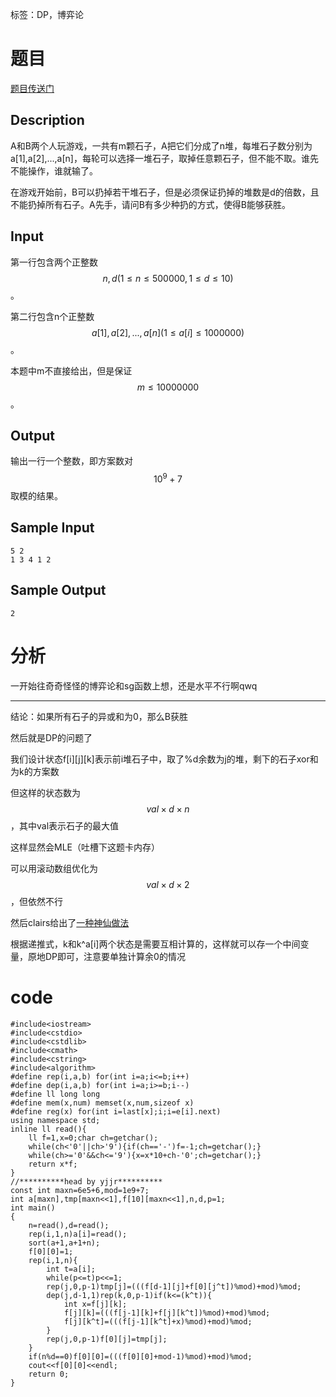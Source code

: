 ﻿---
subtitle: "吐槽dl卡内存"
tags: 
 - DP-杂题
grammar_cjkRuby: true
catalog: true
layout:  post
header-img: "img/header/P79.jpg"
preview-img: "/img/preview/P79.jpg"
---
标签：DP，博弈论

# 题目

[题目传送门](https://www.lydsy.com/JudgeOnline/problem.php?id=4347)

## Description

A和B两个人玩游戏，一共有m颗石子，A把它们分成了n堆，每堆石子数分别为a[1],a[2],...,a[n]，每轮可以选择一堆石子，取掉任意颗石子，但不能不取。谁先不能操作，谁就输了。

在游戏开始前，B可以扔掉若干堆石子，但是必须保证扔掉的堆数是d的倍数，且不能扔掉所有石子。A先手，请问B有多少种扔的方式，使得B能够获胜。

## Input

第一行包含两个正整数$$n,d(1\leq n\leq 500000,1\leq d\leq 10)$$。

第二行包含n个正整数$$a[1],a[2],...,a[n](1\leq a[i]\leq 1000000)$$。

本题中m不直接给出，但是保证$$m\leq 10000000$$。

## Output

输出一行一个整数，即方案数对$$10^9+7$$取模的结果。

## Sample Input
```
5 2
1 3 4 1 2
```
## Sample Output
```
2
```
# 分析

一开始往奇奇怪怪的博弈论和sg函数上想，还是水平不行啊qwq

---

结论：如果所有石子的异或和为0，那么B获胜

然后就是DP的问题了

我们设计状态f[i][j][k]表示前i堆石子中，取了%d余数为j的堆，剩下的石子xor和为k的方案数

但这样的状态数为$$val\times d\times n$$，其中val表示石子的最大值

这样显然会MLE（吐槽下这题卡内存）

可以用滚动数组优化为$$val\times d\times 2$$，但依然不行

然后clairs给出了[一种神仙做法](https://www.cnblogs.com/clrs97/p/5006924.html)

根据递推式，k和k^a[i]两个状态是需要互相计算的，这样就可以存一个中间变量，原地DP即可，注意要单独计算余0的情况

# code
```
#include<iostream>
#include<cstdio>
#include<cstdlib>
#include<cmath>
#include<cstring>
#include<algorithm>
#define rep(i,a,b) for(int i=a;i<=b;i++)
#define dep(i,a,b) for(int i=a;i>=b;i--)
#define ll long long
#define mem(x,num) memset(x,num,sizeof x)
#define reg(x) for(int i=last[x];i;i=e[i].next)
using namespace std;
inline ll read(){
	ll f=1,x=0;char ch=getchar();
	while(ch<'0'||ch>'9'){if(ch=='-')f=-1;ch=getchar();}
	while(ch>='0'&&ch<='9'){x=x*10+ch-'0';ch=getchar();}
	return x*f;
}
//**********head by yjjr**********
const int maxn=6e5+6,mod=1e9+7;
int a[maxn],tmp[maxn<<1],f[10][maxn<<1],n,d,p=1;
int main()
{
	n=read(),d=read();
	rep(i,1,n)a[i]=read();
	sort(a+1,a+1+n);
	f[0][0]=1;
	rep(i,1,n){
		int t=a[i];
		while(p<=t)p<<=1;
		rep(j,0,p-1)tmp[j]=(((f[d-1][j]+f[0][j^t])%mod)+mod)%mod;
		dep(j,d-1,1)rep(k,0,p-1)if(k<=(k^t)){
			int x=f[j][k];
			f[j][k]=(((f[j-1][k]+f[j][k^t])%mod)+mod)%mod;
			f[j][k^t]=(((f[j-1][k^t]+x)%mod)+mod)%mod;
		}
		rep(j,0,p-1)f[0][j]=tmp[j];
	}
	if(n%d==0)f[0][0]=(((f[0][0]+mod-1)%mod)+mod)%mod;
	cout<<f[0][0]<<endl;
	return 0;
}
```